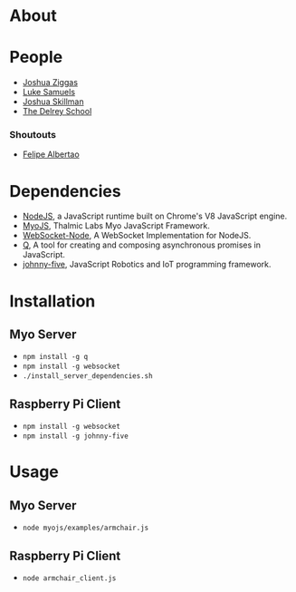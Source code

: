 # About

# People

- [Joshua Ziggas](https://goo.gl/FTF4J)
- [Luke Samuels](https://www.linkedin.com/in/lukesamuels)
- [Joshua Skillman](https://www.linkedin.com/pub/joshua-skillman-pe/101/706/417)
- [The Delrey School](http://www.delreyschool.org/)

### Shoutouts

- [Felipe Albertao](https://github.com/felipealbertao)

# Dependencies
- [NodeJS](https://github.com/nodejs/node), a JavaScript runtime built on Chrome's V8 JavaScript engine.
- [MyoJS](https://github.com/logotype/MyoJS.git), Thalmic Labs Myo JavaScript Framework.
- [WebSocket-Node](https://github.com/theturtle32/WebSocket-Node), A WebSocket Implementation for NodeJS.
- [Q](https://github.com/kriskowal/q), A tool for creating and composing asynchronous promises in JavaScript.
- [johnny-five](https://github.com/rwaldron/johnny-five), JavaScript Robotics and IoT programming framework.

# Installation

## Myo Server
- `npm install -g q`
- `npm install -g websocket`
- `./install_server_dependencies.sh`

## Raspberry Pi Client
- `npm install -g websocket`
- `npm install -g johnny-five`

# Usage

## Myo Server
- `node myojs/examples/armchair.js`

## Raspberry Pi Client

- `node armchair_client.js`

